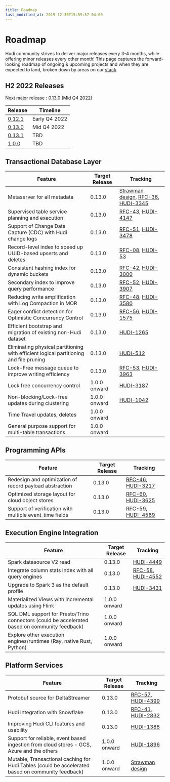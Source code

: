 ```yaml
---
title: Roadmap
last_modified_at: 2019-12-30T15:59:57-04:00
---
```

# Roadmap

Hudi community strives to deliver major releases every 3-4 months, while offering minor releases every other month!
This page captures the forward-looking roadmap of ongoing & upcoming projects and when they are expected to land, broken
down by areas on our [stack](blog/2021/07/21/streaming-data-lake-platform/#hudi-stack).

## H2 2022 Releases

Next major release : [0.13.0](https://issues.apache.org/jira/projects/HUDI/versions/12352101) (Mid Q4 2022)

| Release                                                              | Timeline       |
|----------------------------------------------------------------------|----------------|
| [0.12.1](https://issues.apache.org/jira/projects/HUDI/versions/12352182) | Early Q4 2022  |
| [0.13.0](https://issues.apache.org/jira/projects/HUDI/versions/12352101) | Mid Q4 2022    |
| [0.13.1](https://issues.apache.org/jira/projects/HUDI/versions/12352250) | TBD            |
| [1.0.0](https://issues.apache.org/jira/projects/HUDI/versions/12351210)  | TBD            |

## Transactional Database Layer

| Feature                                                                                | Target Release | Tracking                                                                                                                                                                                                                                                 |
|----------------------------------------------------------------------------------------|----------------|----------------------------------------------------------------------------------------------------------------------------------------------------------------------------------------------------------------------------------------------------------|
| Metaserver for all metadata                                                            | 0.13.0         | [Strawman design](https://docs.google.com/presentation/d/1QBgLw11TM2Qf1KUESofGrQDb63EuggNCpPaxc82Kldo/edit#slide=id.ged084e5bf6_0_278), [RFC-36](https://github.com/apache/hudi/pull/4718), [HUDI-3345](https://issues.apache.org/jira/browse/HUDI-3345) |
| Supervised table service planning and execution                                        | 0.13.0         | [RFC-43](https://github.com/apache/hudi/pull/4309), [HUDI-4147](https://issues.apache.org/jira/browse/HUDI-4147)                                                                                                                                         |
| Support of Change Data Capture (CDC) with Hudi change logs                             | 0.13.0         | [RFC-51](https://github.com/apache/hudi/blob/master/rfc/rfc-51/rfc-51.md), [HUDI-3478](https://issues.apache.org/jira/browse/HUDI-3478)                                                                                                                  |
| Record-level index to speed up UUID-based upserts and deletes                          | 0.13.0         | [RFC-08](https://cwiki.apache.org/confluence/display/HUDI/RFC-08++Record+level+indexing+mechanisms+for+Hudi+datasets), [HUDI-53](https://issues.apache.org/jira/browse/HUDI-53)                                                                          |
| Consistent hashing index for dynamic buckets                                           | 0.13.0         | [RFC-42](https://github.com/apache/hudi/blob/master/rfc/rfc-42/rfc-42.md), [HUDI-3000](https://issues.apache.org/jira/browse/HUDI-3000)                                                                                                                  |
| Secondary index to improve query performance                                           | 0.13.0         | [RFC-52](https://github.com/apache/hudi/pull/5370), [HUDI-3907](https://issues.apache.org/jira/browse/HUDI-3907)                                                                                                                                         |
| Reducing write amplification with Log Compaction in MOR                                | 0.13.0         | [RFC-48](https://github.com/apache/hudi/pull/5041), [HUDI-3580](https://issues.apache.org/jira/browse/HUDI-3580)                                                                                                                                         |
| Eager conflict detection for Optimistic Concurrency Control                            | 0.13.0         | [RFC-56](https://github.com/apache/hudi/pull/6003), [HUDI-1575](https://issues.apache.org/jira/browse/HUDI-1575)                                                                                                                                         |
| Efficient bootstrap and migration of existing non-Hudi dataset                         | 0.13.0         | [HUDI-1265](https://issues.apache.org/jira/browse/HUDI-1265)                                                                                                                                                                                             |
| Eliminating physical partitioning with efficient logical partitioning and file pruning | 0.13.0         | [HUDI-512](https://issues.apache.org/jira/browse/HUDI-512)                                                                                                                                                                                               |
| Lock-Free message queue to improve writing efficiency                                  | 0.13.0         | [RFC-53](https://github.com/apache/hudi/blob/master/rfc/rfc-53/rfc-53.md), [HUDI-3963](https://issues.apache.org/jira/browse/HUDI-3963)                                                                                                                  |
| Lock free concurrency control                                                          | 1.0.0 onward   | [HUDI-3187](https://issues.apache.org/jira/browse/HUDI-3187)                                                                                                                                                                                             |
| Non-blocking/Lock-free updates during clustering                                       | 1.0.0 onward   | [HUDI-1042](https://issues.apache.org/jira/browse/HUDI-1042)                                                                                                                                                                                             |
| Time Travel updates, deletes                                                           | 1.0.0 onward   ||
| General purpose support for multi-table transactions                                   | 1.0.0 onward   ||

## Programming APIs

|Feature| Target Release |Tracking|
|------------|----------------|-----------|
| Redesign and optimization of record payload abstraction | 0.13.0         | [RFC-46](https://github.com/apache/hudi/blob/master/rfc/rfc-46/rfc-46.md), [HUDI-3217](https://issues.apache.org/jira/browse/HUDI-3217) |
| Optimized storage layout for cloud object stores | 0.13.0         | [RFC-60](https://github.com/apache/hudi/pull/5113), [HUDI-3625](https://issues.apache.org/jira/browse/HUDI-3625) |
| Support of verification with multiple event_time fields | 0.13.0         | [RFC-59](https://github.com/apache/hudi/pull/6382), [HUDI-4569](https://issues.apache.org/jira/browse/HUDI-4569) |

## Execution Engine Integration

| Feature                                                                                        | Target Release | Tracking                                                                                                        |
|------------------------------------------------------------------------------------------------|--------------|-----------------------------------------------------------------------------------------------------------------|
| Spark datasource V2 read                                                                       | 0.13.0       | [HUDI-4449](https://issues.apache.org/jira/browse/HUDI-4449)                                                    |
| Integrate column stats index with all query engines                                            | 0.13.0       | [RFC-58](https://github.com/apache/hudi/pull/6345), [HUDI-4552](https://issues.apache.org/jira/browse/HUDI-4552) |
| Upgrade to Spark 3 as the default profile                                                      | 0.13.0       | [HUDI-3431](https://issues.apache.org/jira/browse/HUDI-3431)                                                    |
| Materialized Views with incremental updates using Flink                                        | 1.0.0 onward ||
| SQL DML support for Presto/Trino connectors (could be accelerated based on community feedback) | 1.0.0 onward ||
| Explore other execution engines/runtimes (Ray, native Rust, Python)                            | 1.0.0 onward ||

## Platform Services

| Feature                                                                                             | Target Release | Tracking                                                                                                                                |
|-----------------------------------------------------------------------------------------------------|--------------|-----------------------------------------------------------------------------------------------------------------------------------------|
| Protobuf source for DeltaStreamer                                                                   | 0.13.0       | [RFC-57](https://github.com/apache/hudi/blob/master/rfc/rfc-57/rfc-57.md), [HUDI-4399](https://issues.apache.org/jira/browse/HUDI-4399) |
| Hudi integration with Snowflake                                                                     | 0.13.0       | [RFC-41](https://github.com/apache/hudi/pull/4074), [HUDI-2832](https://issues.apache.org/jira/browse/HUDI-2832)                        |
| Improving Hudi CLI features and usability                                                           | 0.13.0       | [HUDI-1388](https://issues.apache.org/jira/browse/HUDI-1388)                                                                            |
| Support for reliable, event based ingestion from cloud stores - GCS, Azure and the others           | 1.0.0 onward | [HUDI-1896](https://issues.apache.org/jira/browse/HUDI-1896)                                                                            |
| Mutable, Transactional caching for Hudi Tables   (could be accelerated based on community feedback) | 1.0.0 onward | [Strawman design](https://docs.google.com/presentation/d/1QBgLw11TM2Qf1KUESofGrQDb63EuggNCpPaxc82Kldo/edit#slide=id.gf7e0551254_0_5)    |